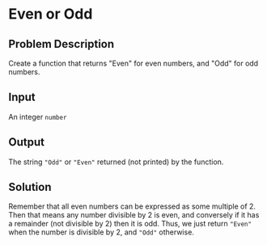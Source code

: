 # Even or Odd

## Problem Description

Create a function that returns "Even" for even numbers, and "Odd" for odd numbers.

## Input

An integer `number`

## Output

The string `"Odd"` or `"Even"` returned (not printed) by the function.

## Solution

Remember that all even numbers can be expressed as some multiple of 2. Then that means any number divisible by 2 is even, and conversely if it has a remainder (not divisible by 2) then it is odd. Thus, we just return `"Even"` when the number is divisible by 2, and `"Odd"` otherwise.
